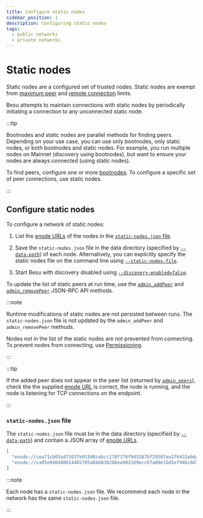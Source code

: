 ```yaml
---
title: Configure static nodes
sidebar_position: 1
description: Configuring static nodes
tags:
  - public networks
  - private networks
---
```


# Static nodes

Static nodes are a configured set of trusted nodes. Static nodes are exempt from [maximum peer](manage-peers.md#limit-peers) and [remote connection](manage-peers.md#limit-remote-connections) limits.

Besu attempts to maintain connections with static nodes by periodically initiating a connection to any unconnected static node.

:::tip

Bootnodes and static nodes are parallel methods for finding peers. Depending on your use case, you can use only bootnodes, only static nodes, or both bootnodes and static nodes. For example, you run multiple nodes on Mainnet (discovery using bootnodes), but want to ensure your nodes are always connected (using static nodes).

To find peers, configure one or more [bootnodes](../../../private-networks/how-to/configure/bootnodes.md). To configure a specific set of peer connections, use static nodes.

:::

## Configure static nodes

To configure a network of static nodes:

1. List the [enode URLs](../../concepts/node-keys.md#enode-url) of the nodes in the [`static-nodes.json` file](#static-nodesjson-file).

1. Save the `static-nodes.json` file in the data directory (specified by [`--data-path`](../../reference/cli/options.md#data-path)) of each node. Alternatively, you can explicitly specify the static nodes file on the command line using [`--static-nodes-file`](../../reference/cli/options.md#static-nodes-file).

1. Start Besu with discovery disabled using [`--discovery-enabled=false`](../../reference/cli/options.md#discovery-enabled).

To update the list of static peers at run time, use the [`admin_addPeer`](../../reference/api/index.md#admin_addpeer) and [`admin_removePeer`](../../reference/api/index.md#admin_removepeer) JSON-RPC API methods.

:::note

Runtime modifications of static nodes are not persisted between runs. The `static-nodes.json` file is not updated by the `admin_addPeer` and `admin_removePeer` methods.

Nodes not in the list of the static nodes are not prevented from connecting. To prevent nodes from connecting, use [Permissioning](../../../private-networks/concepts/permissioning/index.md).

:::

:::tip

If the added peer does not appear in the peer list (returned by [`admin_peers`](../../reference/api/index.md#admin_peers)), check the the supplied [enode URL](../../concepts/node-keys.md#enode-url) is correct, the node is running, and the node is listening for TCP connections on the endpoint.

:::

### `static-nodes.json` file

The `static-nodes.json` file must be in the data directory (specified by [`--data-path`](../../reference/cli/options.md#data-path)) and contain a JSON array of [enode URLs](../../concepts/node-keys.md#enode-url).

```json title="Example"
[
  "enode://cea71cb65a471037e01508cebcc178f176f9d5267bf29507ea1f6431eb6a5dc67d086dc8dc54358a72299dab1161febc5d7af49d1609c69b42b5e54544145d4f@127.0.0.1:30303",
  "enode://ca05e940488614402705a6b6836288ea902169ecc67a89e1bd5ef94bc0d1933f20be16bc881ffb4be59f521afa8718fc26eec2b0e90f2cd0f44f99bc8103e60f@127.0.0.1:30304"
]
```

:::note

Each node has a `static-nodes.json` file. We recommend each node in the network has the same `static-nodes.json` file.

:::
